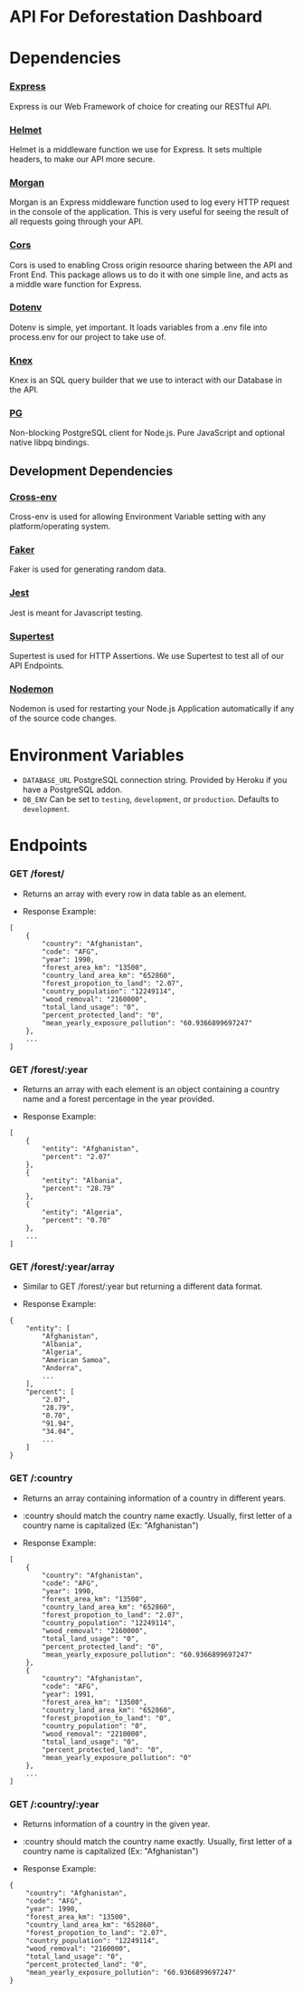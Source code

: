 # API For Deforestation Dashboard

# Dependencies

### [Express](https://www.npmjs.com/package/express)

Express is our Web Framework of choice for creating our RESTful API.

### [Helmet](https://www.npmjs.com/package/helmet)

Helmet is a middleware function we use for Express. It sets multiple headers, to make our API more secure.

### [Morgan](https://www.npmjs.com/package/morgan)

Morgan is an Express middleware function used to log every HTTP request in the console of the application. This is very useful for seeing the result of all requests going through your API.

### [Cors](https://www.npmjs.com/package/cors)

Cors is used to enabling Cross origin resource sharing between the API and Front End. This package allows us to do it with one simple line, and acts as a middle ware function for Express.

### [Dotenv](https://www.npmjs.com/package/dotenv)

Dotenv is simple, yet important. It loads variables from a .env file into process.env for our project to take use of.

### [Knex](https://www.npmjs.com/package/knex)

Knex is an SQL query builder that we use to interact with our Database in the API.

### [PG](https://www.npmjs.com/package/pg)

Non-blocking PostgreSQL client for Node.js. Pure JavaScript and optional native libpq bindings.

## Development Dependencies

### [Cross-env](https://www.npmjs.com/package/cross-env)

Cross-env is used for allowing Environment Variable setting with any platform/operating system.

### [Faker](https://www.npmjs.com/package/faker)

Faker is used for generating random data.

### [Jest](https://www.npmjs.com/package/jest)

Jest is meant for Javascript testing.

### [Supertest](https://www.npmjs.com/package/supertest)

Supertest is used for HTTP Assertions. We use Supertest to test all of our API Endpoints.

### [Nodemon](https://www.npmjs.com/package/nodemon)

Nodemon is used for restarting your Node.js Application automatically if any of the source code changes.

# Environment Variables

- `DATABASE_URL` PostgreSQL connection string. Provided by Heroku if you have a PostgreSQL addon.
- `DB_ENV` Can be set to `testing`, `development`, or `production`. Defaults to `development`.

# Endpoints

### GET /forest/

- Returns an array with every row in data table as an element.

- Response Example:

```
[
    {
        "country": "Afghanistan",
        "code": "AFG",
        "year": 1990,
        "forest_area_km": "13500",
        "country_land_area_km": "652860",
        "forest_propotion_to_land": "2.07",
        "country_population": "12249114",
        "wood_removal": "2160000",
        "total_land_usage": "0",
        "percent_protected_land": "0",
        "mean_yearly_exposure_pollution": "60.9366899697247"
    },
    ...
]
```

### GET /forest/:year

- Returns an array with each element is an object containing a country name and a forest percentage in the year provided.

- Response Example:

```
[
    {
        "entity": "Afghanistan",
        "percent": "2.07"
    },
    {
        "entity": "Albania",
        "percent": "28.79"
    },
    {
        "entity": "Algeria",
        "percent": "0.70"
    },
    ...
]
```

### GET /forest/:year/array

- Similar to GET /forest/:year but returning a different data format.

- Response Example:

```
{
    "entity": [
        "Afghanistan",
        "Albania",
        "Algeria",
        "American Samoa",
        "Andorra",
        ...
    ],
    "percent": [
        "2.07",
        "28.79",
        "0.70",
        "91.94",
        "34.04",
        ...
    ]
}
```

### GET /:country

- Returns an array containing information of a country in different years.

- :country should match the country name exactly. Usually, first letter of a country name is capitalized (Ex: "Afghanistan")

- Response Example:

```
[
    {
        "country": "Afghanistan",
        "code": "AFG",
        "year": 1990,
        "forest_area_km": "13500",
        "country_land_area_km": "652860",
        "forest_propotion_to_land": "2.07",
        "country_population": "12249114",
        "wood_removal": "2160000",
        "total_land_usage": "0",
        "percent_protected_land": "0",
        "mean_yearly_exposure_pollution": "60.9366899697247"
    },
    {
        "country": "Afghanistan",
        "code": "AFG",
        "year": 1991,
        "forest_area_km": "13500",
        "country_land_area_km": "652860",
        "forest_propotion_to_land": "0",
        "country_population": "0",
        "wood_removal": "2210000",
        "total_land_usage": "0",
        "percent_protected_land": "0",
        "mean_yearly_exposure_pollution": "0"
    },
    ...
]
```

### GET /:country/:year

- Returns information of a country in the given year.

- :country should match the country name exactly. Usually, first letter of a country name is capitalized (Ex: "Afghanistan")

- Response Example:

```
{
    "country": "Afghanistan",
    "code": "AFG",
    "year": 1990,
    "forest_area_km": "13500",
    "country_land_area_km": "652860",
    "forest_propotion_to_land": "2.07",
    "country_population": "12249114",
    "wood_removal": "2160000",
    "total_land_usage": "0",
    "percent_protected_land": "0",
    "mean_yearly_exposure_pollution": "60.9366899697247"
}

```